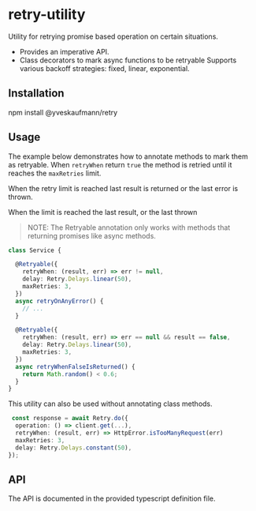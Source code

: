 # retry-utility

Utility for retrying promise based operation on certain situations.

* Provides an imperative API.
* Class decorators to mark async functions to be retryable
  Supports various backoff strategies: fixed, linear, exponential.

## Installation

  npm install @yveskaufmann/retry

## Usage

The example below demonstrates how to annotate
methods to mark them as retryable. When `retryWhen`
return `true` the method is retried until it reaches the
`maxRetries` limit.

When the retry limit is reached last result is returned
or the last error is thrown.

When the limit is reached the last result, or the last thrown

> NOTE: The Retryable annotation only works with methods that returning promises like async methods.

```typescript
class Service {

  @Retryable({
    retryWhen: (result, err) => err != null,
    delay: Retry.Delays.linear(50),
    maxRetries: 3,
  })
  async retryOnAnyError() {
    // ...
  }

  @Retryable({
    retryWhen: (result, err) => err == null && result == false,
    delay: Retry.Delays.linear(50),
    maxRetries: 3,
  })
  async retryWhenFalseIsReturned() {
    return Math.random() < 0.6;
  }
}
```

This utility can also be used without annotating
class methods.

```typescript
 const response = await Retry.do({
  operation: () => client.get(...),
  retryWhen: (result, err) => HttpError.isTooManyRequest(err)
  maxRetries: 3,
  delay: Retry.Delays.constant(50),
});
```

## API

The API is documented in the provided typescript definition file.